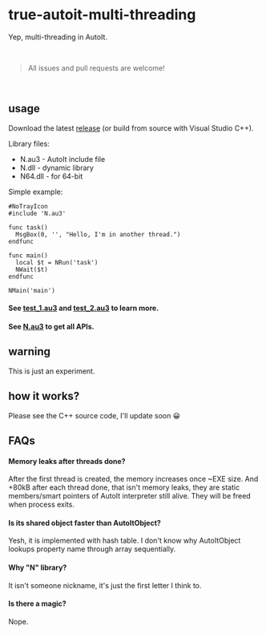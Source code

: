# true-autoit-multi-threading
Yep, multi-threading in AutoIt.

<br>

> All issues and pull requests are welcome!

<br>

## usage

Download the latest [release](https://github.com/nomi-san/true-autoit-multi-threading/releases) (or build from source with Visual Studio C++).

Library files:
- N.au3 - AutoIt include file
- N.dll - dynamic library
- N64.dll - for 64-bit

Simple example:
```au3
#NoTrayIcon
#include 'N.au3'

func task()
  MsgBox(0, '', "Hello, I'm in another thread.")
endfunc

func main()
  local $t = NRun('task')
  NWait($t)
endfunc

NMain('main')
```

#### See [test_1.au3](./test_1.au3) and [test_2.au3](./test_2.au3) to learn more.
#### See [N.au3](./N.au3) to get all APIs.

## warning
This is just an experiment.

## how it works?
Please see the C++ source code, I'll update soon 😀

## FAQs

#### Memory leaks after threads done?
After the first thread is created, the memory increases once ~EXE size. And +80kB after each thread done, that isn't memory leaks, they are static members/smart pointers of AutoIt interpreter still alive. They will be freed when process exits.

#### Is its shared object faster than AutoItObject?
Yesh, it is implemented with hash table. I don't know why AutoItObject lookups property name through array sequentially.

#### Why "N" library?
It isn't someone nickname, it's just the first letter I think to.

#### Is there a magic?
Nope.
